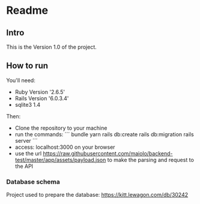 # Readme

## Intro
This is the Version 1.0 of the project.

## How to run

You'll need:
* Ruby Version '2.6.5'
* Rails Version '6.0.3.4'
* sqlite3 1.4

Then:
* Clone the repository to your machine
* run the commands:
 ´´´
 bundle
 yarn
 rails db:create
 rails db:migration
 rails server
 ´´´
 * access: localhost:3000 on your browser
 * use the url https://raw.githubusercontent.com/maiolo/backend-test/master/app/assets/payload.json to make the parsing and request to the API

### Database schema
Project used to prepare the database:
https://kitt.lewagon.com/db/30242



